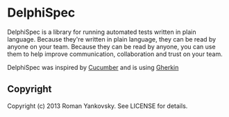 # DelphiSpec

DelphiSpec is a library for running automated tests written in plain language. Because they're
written in plain language, they can be read by anyone on your team. Because they can be 
read by anyone, you can use them to help improve communication, collaboration and trust on
your team.

DelphiSpec was inspired by [Cucumber](http://cukes.info/) and is using [Gherkin](https://github.com/cucumber/gherkin/wiki)

## Copyright

Copyright (c) 2013 Roman Yankovsky. See LICENSE for details.